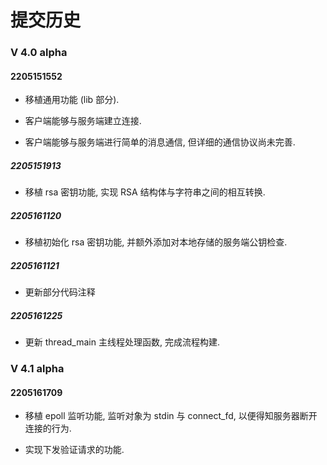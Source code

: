 # 提交历史

### V 4.0 alpha

#### 2205151552

- 移植通用功能 (lib 部分).

- 客户端能够与服务端建立连接.

- 客户端能够与服务端进行简单的消息通信, 但详细的通信协议尚未完善.

##### 2205151913

- 移植 rsa 密钥功能, 实现 RSA 结构体与字符串之间的相互转换.

##### 2205161120

- 移植初始化 rsa 密钥功能, 并额外添加对本地存储的服务端公钥检查.

##### 2205161121

- 更新部分代码注释

##### 2205161225

- 更新 thread_main 主线程处理函数, 完成流程构建.

### V 4.1 alpha

#### 2205161709

- 移植 epoll 监听功能, 监听对象为 stdin 与 connect_fd, 以便得知服务器断开连接的行为.

- 实现下发验证请求的功能.